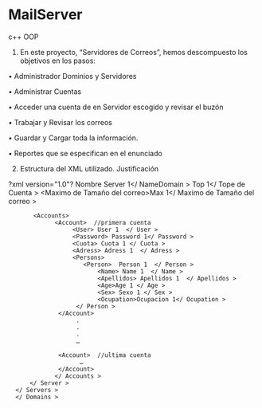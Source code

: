 # MailServer
c++ OOP

1. En este proyecto, “Servidores de Correos”, hemos descompuesto los objetivos  en los pasos:

•	Administrador Dominios y Servidores

•	Administrar Cuentas

•	Acceder una cuenta de en Servidor escogido y revisar el buzón

•	Trabajar y Revisar  los correos

•	Guardar y Cargar toda la información.

•	Reportes que se especifican en el enunciado

2. Estructura del  XML utilizado. Justificación

?xml version=\"1.0\"?
<Domains>
    <Servers>
       <Server>
           <NameDomain>Nombre Server 1</ NameDomain >
           <Tope de Cuenta>Top 1</ Tope de Cuenta >
           <Maximo de Tamaño del correo>Max 1</ Maximo de Tamaño del correo >

           <Accounts>
                 <Account>  //primera cuenta
                      <User> User 1  </ User >
                      <Password> Password 1</ Password >             
                      <Cuota> Cuota 1 </ Cuota >
                      <Adress> Adress 1  </ Adress >
                      <Persons> 
                         <Person>  Person 1  </ Person >
                             <Name> Name 1  </ Name >
                             <Apellidos> Apellidos 1  </ Apellidos >
                             <Age>Age 1 </ Age >    
                             <Sex> Sexo 1 </ Sex >
                             <Ocupation>Ocupacion 1</ Ocupation >
                       </ Person >
                  </Account>
                       .
                       .
                       .            
                       …
 
                  <Account>  //ultima cuenta
                        …
                  </Account>
                 </ Accounts >
          </ Server >
      </ Servers >
      </ Domains >
